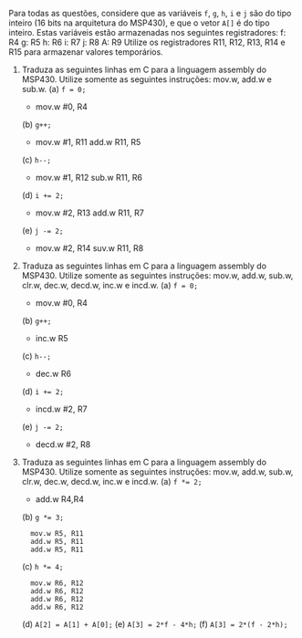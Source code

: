 ﻿Para todas as questões, considere que as variáveis `f`, `g`, `h`, `i` e `j` são do tipo inteiro (16 bits na arquitetura do MSP430), e que o vetor `A[]` é do tipo inteiro. Estas variáveis estão armazenadas nos seguintes registradores:
	f: R4
	g: R5
	h: R6
	i: R7
	j: R8
	A: R9
Utilize os registradores R11, R12, R13, R14 e R15 para armazenar valores temporários.

1. Traduza as seguintes linhas em C para a linguagem assembly do MSP430. Utilize somente as seguintes instruções: mov.w, add.w e sub.w.
	(a) `f = 0;`
	- mov.w #0, R4
	
	(b) `g++;`
	- mov.w #1, R11
	  add.w R11, R5
	  
	(c) `h--;`
	- mov.w #1, R12
	  sub.w R11, R6
	  
	(d) `i += 2;`
	- mov.w #2, R13
	  add.w R11, R7
	  
	(e) `j -= 2;`
	- mov.w #2, R14
	  suv.w R11, R8

2. Traduza as seguintes linhas em C para a linguagem assembly do MSP430. Utilize somente as seguintes instruções: mov.w, add.w, sub.w, clr.w, dec.w, decd.w, inc.w e incd.w.
	(a) `f = 0;`
	- mov.w #0, R4
	
	(b) `g++;`
	- inc.w R5
	
	(c) `h--;`
	- dec.w R6
	
	(d) `i += 2;`
	- incd.w #2, R7
	
	(e) `j -= 2;`
	- decd.w #2, R8
	
3. Traduza as seguintes linhas em C para a linguagem assembly do MSP430. Utilize somente as seguintes instruções: mov.w, add.w, sub.w, clr.w, dec.w, decd.w, inc.w e incd.w.
	(a) `f *= 2;`
	- add.w R4,R4
	
	(b) `g *= 3;`
	
	```Assembly
	  mov.w R5, R11
	  add.w R5, R11
	  add.w R5, R11
	  ```
	  
	(c) `h *= 4;`
	
	```Assembly
	  mov.w R6, R12
	  add.w R6, R12
	  add.w R6, R12
	  add.w R6, R12
	  ```
	  
	(d) `A[2] = A[1] + A[0];`
	(e) `A[3] = 2*f - 4*h;`
	(f) `A[3] = 2*(f - 2*h);`
